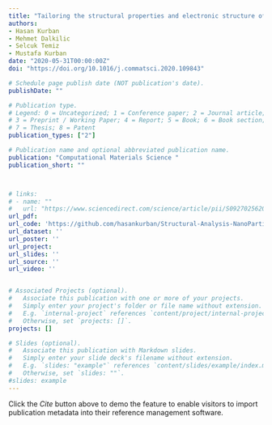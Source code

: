 ```yaml
---
title: "Tailoring the structural properties and electronic structure of anatase, brookite and rutile phase TiO2 nanoparticles: DFTB calculations"
authors:
- Hasan Kurban
- Mehmet Dalkilic
- Selcuk Temiz
- Mustafa Kurban
date: "2020-05-31T00:00:00Z"
doi: "https://doi.org/10.1016/j.commatsci.2020.109843"

# Schedule page publish date (NOT publication's date).
publishDate: ""

# Publication type.
# Legend: 0 = Uncategorized; 1 = Conference paper; 2 = Journal article;
# 3 = Preprint / Working Paper; 4 = Report; 5 = Book; 6 = Book section;
# 7 = Thesis; 8 = Patent
publication_types: ["2"]

# Publication name and optional abbreviated publication name.
publication: "Computational Materials Science "
publication_short: ""



# links:
# - name: ""
#   url: "https://www.sciencedirect.com/science/article/pii/S0927025620303347?dgcid=author"
url_pdf:
url_code: 'https://github.com/hasankurban/Structural-Analysis-NanoParticles'
url_dataset: ''
url_poster: ''
url_project: 
url_slides: ''
url_source: ''
url_video: ''


# Associated Projects (optional).
#   Associate this publication with one or more of your projects.
#   Simply enter your project's folder or file name without extension.
#   E.g. `internal-project` references `content/project/internal-project/index.md`.
#   Otherwise, set `projects: []`.
projects: []

# Slides (optional).
#   Associate this publication with Markdown slides.
#   Simply enter your slide deck's filename without extension.
#   E.g. `slides: "example"` references `content/slides/example/index.md`.
#   Otherwise, set `slides: ""`.
#slides: example
---
```



Click the *Cite* button above to demo the feature to enable visitors to import publication metadata into their reference management software.




